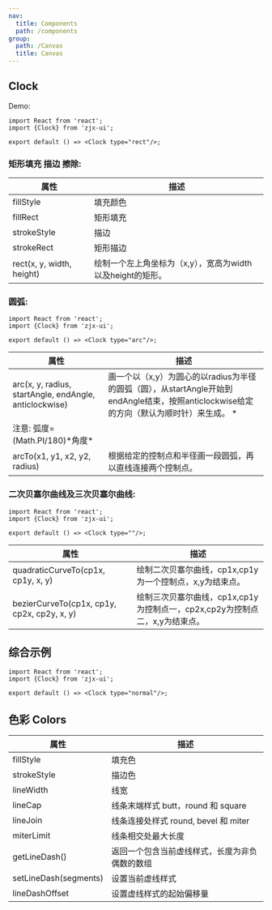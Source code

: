 ```yaml
---
nav:
  title: Components
  path: /components
group: 
  path: /Canvas
  title: Canvas
---
```


## Clock

Demo:

```tsx
import React from 'react';
import {Clock} from 'zjx-ui';

export default () => <Clock type="rect"/>;
```

### 矩形填充 描边 擦除:

| 属性 | 描述 |
| --- | --- |
| fillStyle | 填充颜色 |
| fillRect | 矩形填充 |
| strokeStyle | 描边 |
| strokeRect | 矩形描边 |
| rect(x, y, width, height) | 绘制一个左上角坐标为（x,y），宽高为width以及height的矩形。 |

### 圆弧:

```tsx
import React from 'react';
import {Clock} from 'zjx-ui';

export default () => <Clock type="arc"/>;
```

| 属性 | 描述 |
| --- | --- |
| arc(x, y, radius, startAngle, endAngle, anticlockwise) | 画一个以（x,y）为圆心的以radius为半径的圆弧（圆），从startAngle开始到endAngle结束，按照anticlockwise给定的方向（默认为顺时针）来生成。 *
注意: 弧度=(Math.PI/180)\*角度*|
| arcTo(x1, y1, x2, y2, radius) | 根据给定的控制点和半径画一段圆弧，再以直线连接两个控制点。 |

### 二次贝塞尔曲线及三次贝塞尔曲线:

```tsx
import React from 'react';
import {Clock} from 'zjx-ui';

export default () => <Clock type=""/>;
```

| 属性 | 描述 |
| --- | --- |
| quadraticCurveTo(cp1x, cp1y, x, y) | 绘制二次贝塞尔曲线，cp1x,cp1y为一个控制点，x,y为结束点。 |
| bezierCurveTo(cp1x, cp1y, cp2x, cp2y, x, y) | 绘制三次贝塞尔曲线，cp1x,cp1y为控制点一，cp2x,cp2y为控制点二，x,y为结束点。 |

## 综合示例

```tsx
import React from 'react';
import {Clock} from 'zjx-ui';

export default () => <Clock type="normal"/>;
```

## 色彩 Colors

| 属性 | 描述 |
| --- | --- |
| fillStyle | 填充色 |
| strokeStyle | 描边色 |
| lineWidth | 线宽 |
| lineCap | 线条末端样式 butt，round 和 square |
| lineJoin | 线条连接处样式 round, bevel 和 miter|
| miterLimit | 线条相交处最大长度 |
| getLineDash() | 返回一个包含当前虚线样式，长度为非负偶数的数组 |
| setLineDash(segments) | 设置当前虚线样式 |
| lineDashOffset | 设置虚线样式的起始偏移量 |

<!-- More skills for writing demo: https://d.umijs.org/guide/basic#write-component-demo -->
